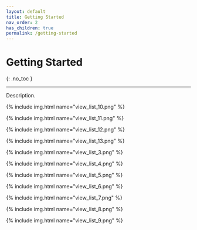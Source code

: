 ```yaml
---
layout: default
title: Getting Started
nav_order: 2
has_children: true
permalink: /getting-started
---
```


# Getting Started
{: .no_toc }

---

Description.

{% include img.html name="view_list_10.png" %}

{% include img.html name="view_list_11.png" %}

{% include img.html name="view_list_12.png" %}

{% include img.html name="view_list_13.png" %}

{% include img.html name="view_list_3.png" %}

{% include img.html name="view_list_4.png" %}

{% include img.html name="view_list_5.png" %}

{% include img.html name="view_list_6.png" %}

{% include img.html name="view_list_7.png" %}

{% include img.html name="view_list_8.png" %}

{% include img.html name="view_list_9.png" %}